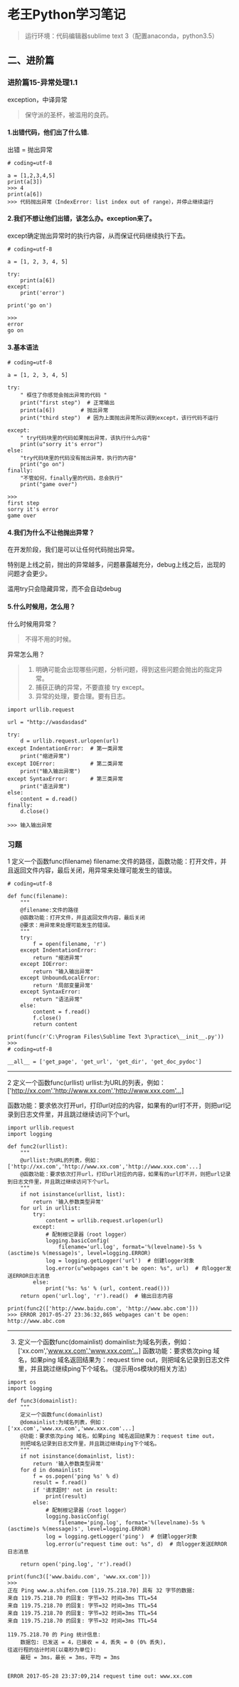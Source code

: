 # 老王Python学习笔记
> 运行环境：代码编辑器sublime text 3（配置anaconda，python3.5）
## 二、进阶篇

### 进阶篇15-异常处理1.1

exception，中译异常
> 保守派的圣杯，被滥用的良药。


#### 1.出错代码，他们出了什么错.

出错 = 抛出异常

```
# coding=utf-8

a = [1,2,3,4,5]
print(a[3])
>>> 4
print(a[6])
>>> 代码抛出异常（IndexError: list index out of range），并停止继续运行

```

#### 2.我们不想让他们出错，该怎么办。exception来了。
except确定抛出异常时的执行内容，从而保证代码继续执行下去。
```
# coding=utf-8

a = [1, 2, 3, 4, 5]

try:
    print(a[6])
except:
    print('error')

print('go on')

>>>
error
go on

```

#### 3.基本语法

```
# coding=utf-8

a = [1, 2, 3, 4, 5]

try:
    " 框住了你感觉会抛出异常的代码 "
    print("first step")  # 正常输出
    print(a[6])        # 抛出异常
    print("third step")  # 因为上面抛出异常所以调到except，该行代码不运行

except:
    " try代码块里的代码如果抛出异常，该执行什么内容"
    print(u"sorry it's error")
else:
    "try代码块里的代码没有抛出异常，执行的内容"
    print("go on")
finally:
    "不管如何，finally里的代码，总会执行"
    print("game over")

>>>
first step
sorry it's error
game over

```

#### 4.我们为什么不让他抛出异常？

在开发阶段，我们是可以让任何代码抛出异常。

特别是上线之前，抛出的异常越多，问题暴露越充分，debug上线之后，出现的问题才会更少。

滥用try只会隐藏异常，而不会自动debug 


#### 5.什么时候用，怎么用？

什么时候用异常？ 
> 不得不用的时候。

异常怎么用？

> 1. 明确可能会出现哪些问题，分析问题，得到这些问题会抛出的指定异常。
> 2. 捕获正确的异常，不要直接 try except。
> 3. 异常的处理，要合理。要有日志。

```
import urllib.request

url = "http://wasdasdasd"

try:
    d = urllib.request.urlopen(url)
except IndentationError:  # 第一类异常
    print("缩进异常")
except IOError:           # 第二类异常
    print("输入输出异常")
except SyntaxError:       # 第三类异常
    print("语法异常")
else:
    content = d.read()
finally:
    d.close()

>>> 输入输出异常

```

### 习题

1 定义一个函数func(filename) filename:文件的路径，函数功能：打开文件，并且返回文件内容，最后关闭，用异常来处理可能发生的错误。

```
# coding=utf-8

def func(filename):
    """
    @filename:文件的路径
    @函数功能：打开文件，并且返回文件内容，最后关闭
    @要求：用异常来处理可能发生的错误。
    """
    try:
        f = open(filename, 'r')
    except IndentationError:
        return "缩进异常"
    except IOError:
        return "输入输出异常"
    except UnboundLocalError:
        return '局部变量异常'
    except SyntaxError:
        return "语法异常"
    else:
        content = f.read()
        f.close()
        return content

print(func(r'C:\Program Files\Sublime Text 3\practice\__init__.py'))
>>>
# coding=utf-8

__all__ = ['get_page', 'get_url', 'get_dir', 'get_doc_pydoc']

```
---
2 定义一个函数func(urllist)   urllist:为URL的列表，例如：['http://xx.com','http://www.xx.com','http://www.xxx.com'...] 

函数功能：要求依次打开url，打印url对应的内容，如果有的url打不开，则把url记录到日志文件里，并且跳过继续访问下个url。

```
import urllib.request
import logging

def func2(urllist):
    """
    @urllist:为URL的列表，例如：['http://xx.com','http://www.xx.com','http://www.xxx.com'...]
    @函数功能：要求依次打开url，打印url对应的内容，如果有的url打不开，则把url记录到日志文件里，并且跳过继续访问下个url。
    """
    if not isinstance(urllist, list):
        return '输入参数类型异常'
    for url in urllist:
        try:
            content = urllib.request.urlopen(url)
        except:
            # 配制根记录器（root logger）
            logging.basicConfig(
                filename='url.log', format='%(levelname)-5s %(asctime)s %(message)s', level=logging.ERROR)
            log = logging.getLogger('url')  # 创建logger对象
            log.error(u"webpages can't be open: %s", url)  # 向logger发送ERROR日志消息
        else:
            print('%s: %s' % (url, content.read()))
    return open('url.log', 'r').read()  # 输出日志内容

print(func2(['http://www.baidu.com', 'http://www.abc.com']))
>>> ERROR 2017-05-27 23:36:32,865 webpages can't be open: http://www.abc.com
```
---
3. 定义一个函数func(domainlist)   domainlist:为域名列表，例如：['xx.com','www.xx.com','www.xxx.com'...]
函数功能：要求依次ping 域名，如果ping 域名返回结果为：request time out，则把域名记录到日志文件里，并且跳过继续ping下个域名。（提示用os模块的相关方法）

```
import os
import logging

def func3(domainlist):
    """
    定义一个函数func(domainlist)
    @domainlist:为域名列表，例如：['xx.com','www.xx.com','www.xxx.com'...]
    @功能：要求依次ping 域名，如果ping 域名返回结果为：request time out，
    则把域名记录到日志文件里，并且跳过继续ping下个域名。
    """
    if not isinstance(domainlist, list):
        return '输入参数类型异常'
    for d in domainlist:
        f = os.popen('ping %s' % d)
        result = f.read()
        if '请求超时' not in result:
            print(result)
        else:  
            # 配制根记录器（root logger）
            logging.basicConfig(
                filename='ping.log', format='%(levelname)-5s %(asctime)s %(message)s', level=logging.ERROR)
            log = logging.getLogger('ping')  # 创建logger对象
            log.error(u"request time out: %s", d)  # 向logger发送ERROR日志消息

    return open('ping.log', 'r').read()

print(func3(['www.baidu.com', 'www.xx.com']))
>>>
正在 Ping www.a.shifen.com [119.75.218.70] 具有 32 字节的数据:
来自 119.75.218.70 的回复: 字节=32 时间=3ms TTL=54
来自 119.75.218.70 的回复: 字节=32 时间=3ms TTL=54
来自 119.75.218.70 的回复: 字节=32 时间=3ms TTL=54
来自 119.75.218.70 的回复: 字节=32 时间=3ms TTL=54

119.75.218.70 的 Ping 统计信息:
    数据包: 已发送 = 4，已接收 = 4，丢失 = 0 (0% 丢失)，
往返行程的估计时间(以毫秒为单位):
    最短 = 3ms，最长 = 3ms，平均 = 3ms


ERROR 2017-05-28 23:37:09,214 request time out: www.xx.com
```





